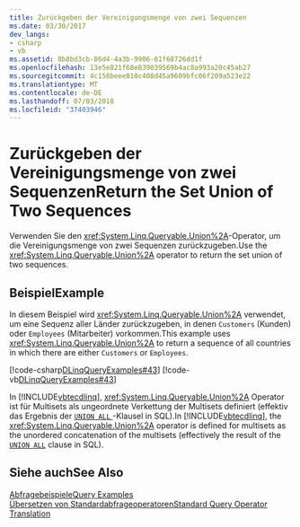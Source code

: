 ```yaml
---
title: Zurückgeben der Vereinigungsmenge von zwei Sequenzen
ms.date: 03/30/2017
dev_langs:
- csharp
- vb
ms.assetid: 8b8bd3cb-86d4-4a3b-9906-61f68726dd1f
ms.openlocfilehash: 13e5e821f68e839039569b4ac8a993a20c45ab27
ms.sourcegitcommit: 4c158beee818c408d45a9609bfc06f209a523e22
ms.translationtype: MT
ms.contentlocale: de-DE
ms.lasthandoff: 07/03/2018
ms.locfileid: "37403946"
---
```

# <a name="return-the-set-union-of-two-sequences"></a><span data-ttu-id="6cf53-102">Zurückgeben der Vereinigungsmenge von zwei Sequenzen</span><span class="sxs-lookup"><span data-stu-id="6cf53-102">Return the Set Union of Two Sequences</span></span>
<span data-ttu-id="6cf53-103">Verwenden Sie den <xref:System.Linq.Queryable.Union%2A>-Operator, um die Vereinigungsmenge von zwei Sequenzen zurückzugeben.</span><span class="sxs-lookup"><span data-stu-id="6cf53-103">Use the <xref:System.Linq.Queryable.Union%2A> operator to return the set union of two sequences.</span></span>  
  
## <a name="example"></a><span data-ttu-id="6cf53-104">Beispiel</span><span class="sxs-lookup"><span data-stu-id="6cf53-104">Example</span></span>  
 <span data-ttu-id="6cf53-105">In diesem Beispiel wird <xref:System.Linq.Queryable.Union%2A> verwendet, um eine Sequenz aller Länder zurückzugeben, in denen `Customers` (Kunden) oder `Employees` (Mitarbeiter) vorkommen.</span><span class="sxs-lookup"><span data-stu-id="6cf53-105">This example uses <xref:System.Linq.Queryable.Union%2A> to return a sequence of all countries in which there are either `Customers` or `Employees`.</span></span>  
  
 [!code-csharp[DLinqQueryExamples#43](../../../../../../samples/snippets/csharp/VS_Snippets_Data/DLinqQueryExamples/cs/Program.cs#43)]
 [!code-vb[DLinqQueryExamples#43](../../../../../../samples/snippets/visualbasic/VS_Snippets_Data/DLinqQueryExamples/vb/Module1.vb#43)]  
  
 <span data-ttu-id="6cf53-106">In [!INCLUDE[vbtecdlinq](../../../../../../includes/vbtecdlinq-md.md)], <xref:System.Linq.Queryable.Union%2A> Operator ist für Multisets als ungeordnete Verkettung der Multisets definiert (effektiv das Ergebnis der [ `UNION ALL` ](https://docs.microsoft.com/en-us/sql/t-sql/language-elements/set-operators-union-transact-sql?view=sql-server-2017) -Klausel in SQL).</span><span class="sxs-lookup"><span data-stu-id="6cf53-106">In [!INCLUDE[vbtecdlinq](../../../../../../includes/vbtecdlinq-md.md)], the <xref:System.Linq.Queryable.Union%2A> operator is defined for multisets as the unordered concatenation of the multisets (effectively the result of the [`UNION ALL`](https://docs.microsoft.com/en-us/sql/t-sql/language-elements/set-operators-union-transact-sql?view=sql-server-2017) clause in SQL).</span></span>  
  
## <a name="see-also"></a><span data-ttu-id="6cf53-107">Siehe auch</span><span class="sxs-lookup"><span data-stu-id="6cf53-107">See Also</span></span>  
 [<span data-ttu-id="6cf53-108">Abfragebeispiele</span><span class="sxs-lookup"><span data-stu-id="6cf53-108">Query Examples</span></span>](../../../../../../docs/framework/data/adonet/sql/linq/query-examples.md)  
 [<span data-ttu-id="6cf53-109">Übersetzen von Standardabfrageoperatoren</span><span class="sxs-lookup"><span data-stu-id="6cf53-109">Standard Query Operator Translation</span></span>](../../../../../../docs/framework/data/adonet/sql/linq/standard-query-operator-translation.md)
